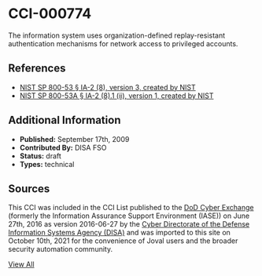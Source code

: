 # CCI-000774

The information system uses organization-defined replay-resistant authentication mechanisms for network access to privileged accounts.

## References ##

* [NIST SP 800-53 § IA-2 (8), version 3, created by NIST](http://csrc.nist.gov/publications/PubsSPs.html)
* [NIST SP 800-53A § IA-2 (8).1 (ii), version 1, created by NIST](http://csrc.nist.gov/publications/PubsSPs.html)


## Additional Information ##

* **Published:** September 17th, 2009
* **Contributed By:** DISA FSO
* **Status:** draft
* **Types:** technical

## Sources ##

This CCI was included in the CCI List published to the [DoD Cyber Exchange](https://public.cyber.mil/stigs/cci/)
(formerly the Information Assurance Support Environment (IASE)) on June 27th, 2016 as version
2016-06-27 by the [Cyber Directorate of the Defense Information Systems Agency (DISA)](https://public.cyber.mil/about-cyber/)
and was imported to this site on October 10th, 2021 for the convenience of Joval users and the broader
security automation community.

[View All](../README.md)

